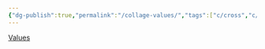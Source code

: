 ```yaml
---
{"dg-publish":true,"permalink":"/collage-values/","tags":["c/cross","c/medicine","c/beje","c/fire","c/wood"],"created":"2024-01-02T20:01:59.036-05:00","updated":"2024-01-02T20:03:14.990-05:00"}
---
```



[Values](https://www.instagram.com/p/CEICjNvBC3m/)
